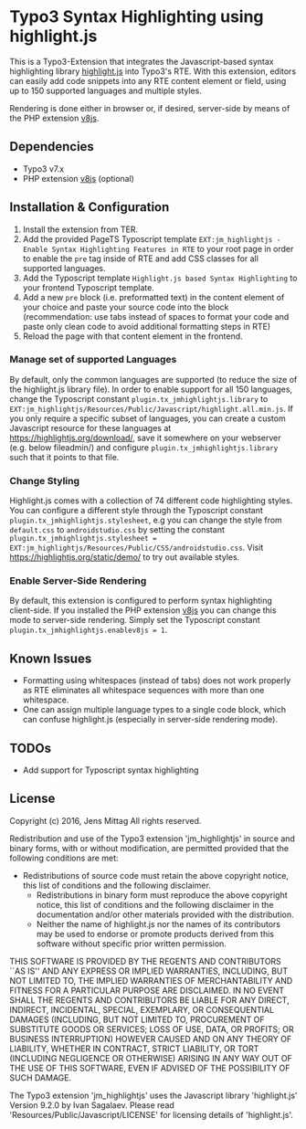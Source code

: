 # Typo3 Syntax Highlighting using highlight.js

This is a Typo3-Extension that integrates the Javascript-based syntax highlighting
library [highlight.js](https://highlightjs.org/) into Typo3's RTE. With this
extension, editors can easily add code snippets into any RTE content element or
field, using up to 150 supported languages and multiple styles. 

Rendering is done either in browser or, if desired, server-side by means of
the PHP extension [v8js](http://php.net/manual/en/book.v8js.php).

## Dependencies

- Typo3 v7.x
- PHP extension [v8js](http://php.net/manual/en/book.v8js.php) (optional)

## Installation & Configuration

1. Install the extension from TER.
2. Add the provided PageTS Typoscript template `EXT:jm_highlightjs - Enable Syntax Highlighting Features in RTE`
   to your root page in order to enable the `pre` tag inside of RTE and add CSS classes
   for all supported languages.
3. Add the Typoscript template `Highlight.js based Syntax Highlighting` to your frontend
   Typoscript template.
4. Add a new `pre` block (i.e. preformatted text) in the content element of your choice
   and paste your source code into the block (recommendation: use tabs instead of spaces
   to format your code and paste only clean code to avoid additional formatting steps in RTE)
5. Reload the page with that content element in the frontend.

### Manage set of supported Languages

By default, only the common languages are supported (to reduce the size of the highlight.js
library file). In order to enable support for all 150 languages, change the Typoscript
constant `plugin.tx_jmhighlightjs.library` to `EXT:jm_highlightjs/Resources/Public/Javascript/highlight.all.min.js`.
If you only require a specific subset of languages, you can create a custom Javascript
resource for these languages at https://highlightjs.org/download/, save it somewhere on
your webserver (e.g. below fileadmin/) and configure `plugin.tx_jmhighlightjs.library`
such that it points to that file.

### Change Styling

Highlight.js comes with a collection of 74 different code highlighting styles. You can configure
a different style through the Typoscript constant `plugin.tx_jmhighlightjs.stylesheet`, e.g
you can change the style from `default.css` to `androidstudio.css` by setting the constant
`plugin.tx_jmhighlightjs.stylesheet = EXT:jm_highlightjs/Resources/Public/CSS/androidstudio.css`.
Visit https://highlightjs.org/static/demo/ to try out available styles.

### Enable Server-Side Rendering

By default, this extension is configured to perform syntax highlighting client-side.
If you installed the PHP extension [v8js](http://php.net/manual/en/book.v8js.php)
you can change this mode to server-side rendering. Simply set the Typoscript constant
`plugin.tx_jmhighlightjs.enablev8js = 1`.

## Known Issues

- Formatting using whitespaces (instead of tabs) does not work properly as RTE eliminates all
  whitespace sequences with more than one whitespace.
- One can assign multiple language types to a single code block, which can confuse highlight.js
  (especially in server-side rendering mode).

## TODOs

- Add support for Typoscript syntax highlighting

## License

Copyright (c) 2016, Jens Mittag
All rights reserved.

Redistribution and use of the Typo3 extension 'jm_highlightjs' in source
and binary forms, with or without modification, are permitted provided
that the following conditions are met:

* Redistributions of source code must retain the above copyright
      notice, this list of conditions and the following disclaimer.
    * Redistributions in binary form must reproduce the above copyright
      notice, this list of conditions and the following disclaimer in the
      documentation and/or other materials provided with the distribution.
    * Neither the name of highlight.js nor the names of its contributors 
      may be used to endorse or promote products derived from this software 
      without specific prior written permission.

THIS SOFTWARE IS PROVIDED BY THE REGENTS AND CONTRIBUTORS ``AS IS'' AND ANY
EXPRESS OR IMPLIED WARRANTIES, INCLUDING, BUT NOT LIMITED TO, THE IMPLIED
WARRANTIES OF MERCHANTABILITY AND FITNESS FOR A PARTICULAR PURPOSE ARE
DISCLAIMED. IN NO EVENT SHALL THE REGENTS AND CONTRIBUTORS BE LIABLE FOR ANY
DIRECT, INDIRECT, INCIDENTAL, SPECIAL, EXEMPLARY, OR CONSEQUENTIAL DAMAGES
(INCLUDING, BUT NOT LIMITED TO, PROCUREMENT OF SUBSTITUTE GOODS OR SERVICES;
LOSS OF USE, DATA, OR PROFITS; OR BUSINESS INTERRUPTION) HOWEVER CAUSED AND
ON ANY THEORY OF LIABILITY, WHETHER IN CONTRACT, STRICT LIABILITY, OR TORT
(INCLUDING NEGLIGENCE OR OTHERWISE) ARISING IN ANY WAY OUT OF THE USE OF THIS
SOFTWARE, EVEN IF ADVISED OF THE POSSIBILITY OF SUCH DAMAGE.

The Typo3 extension 'jm_highlightjs' uses the Javascript library 'highlight.js'
Version 9.2.0 by Ivan Sagalaev. Please read 'Resources/Public/Javascript/LICENSE'
for licensing details of 'highlight.js'.
